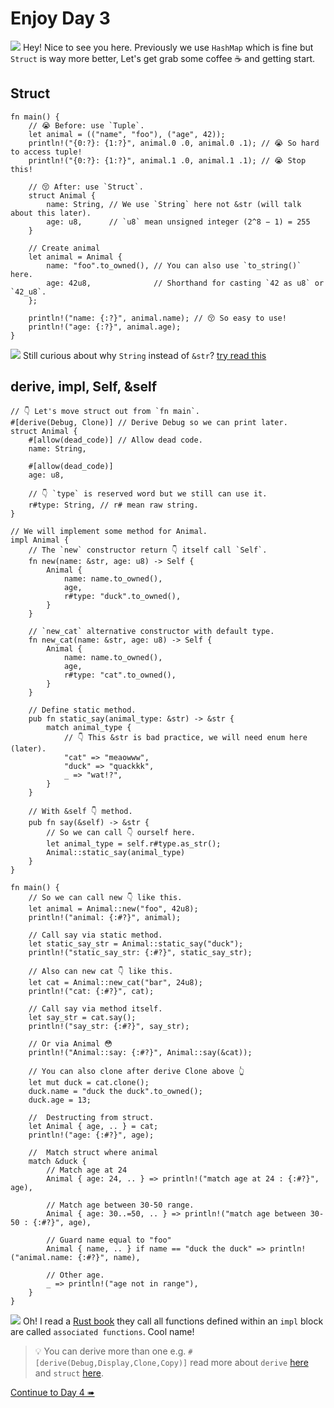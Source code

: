 # Enjoy Day 3

![](/assets/kat.png) Hey! Nice to see you here. Previously we use `HashMap` which is fine but `Struct` is way more better, Let's get grab some coffee ☕️ and getting start.

## Struct

```rust,editable
fn main() {
    // 😭 Before: use `Tuple`.
    let animal = (("name", "foo"), ("age", 42));
    println!("{0:?}: {1:?}", animal.0 .0, animal.0 .1); // 😭 So hard to access tuple!
    println!("{0:?}: {1:?}", animal.1 .0, animal.1 .1); // 😭 Stop this!

    // 😚 After: use `Struct`.
    struct Animal {
        name: String, // We use `String` here not &str (will talk about this later).
        age: u8,      // `u8` mean unsigned integer (2^8 − 1) = 255
    }

    // Create animal
    let animal = Animal {
        name: "foo".to_owned(), // You can also use `to_string()` here.
        age: 42u8,              // Shorthand for casting `42 as u8` or `42_u8`.
    };

    println!("name: {:?}", animal.name); // 😚 So easy to use!
    println!("age: {:?}", animal.age);
}
```

![](/assets/kat.png) Still curious about why `String` instead of `&str`? [try read this](https://doc.rust-lang.org/book/ch05-01-defining-structs.html#ownership-of-struct-data)

## derive, impl, Self, &self

```rust,editable
// 👇 Let's move struct out from `fn main`.
#[derive(Debug, Clone)] // Derive Debug so we can print later.
struct Animal {
    #[allow(dead_code)] // Allow dead code.
    name: String,

    #[allow(dead_code)]
    age: u8,

    // 👇 `type` is reserved word but we still can use it.
    r#type: String, // r# mean raw string.
}

// We will implement some method for Animal.
impl Animal {
    // The `new` constructor return 👇 itself call `Self`.
    fn new(name: &str, age: u8) -> Self {
        Animal {
            name: name.to_owned(),
            age,
            r#type: "duck".to_owned(),
        }
    }

    // `new_cat` alternative constructor with default type.
    fn new_cat(name: &str, age: u8) -> Self {
        Animal {
            name: name.to_owned(),
            age,
            r#type: "cat".to_owned(),
        }
    }

    // Define static method.
    pub fn static_say(animal_type: &str) -> &str {
        match animal_type {
            // 👇 This &str is bad practice, we will need enum here (later).
            "cat" => "meaowww",
            "duck" => "quackkk",
            _ => "wat!?",
        }
    }

    // With &self 👇 method.
    pub fn say(&self) -> &str {
        // So we can call 👇 ourself here.
        let animal_type = self.r#type.as_str();
        Animal::static_say(animal_type)
    }
}

fn main() {
    // So we can call new 👇 like this.
    let animal = Animal::new("foo", 42u8);
    println!("animal: {:#?}", animal);

    // Call say via static method.
    let static_say_str = Animal::static_say("duck");
    println!("static_say_str: {:#?}", static_say_str);

    // Also can new cat 👇 like this.
    let cat = Animal::new_cat("bar", 24u8);
    println!("cat: {:#?}", cat);

    // Call say via method itself.
    let say_str = cat.say();
    println!("say_str: {:#?}", say_str);

    // Or via Animal 😳
    println!("Animal::say: {:#?}", Animal::say(&cat));

    // You can also clone after derive Clone above 👆
    let mut duck = cat.clone();
    duck.name = "duck the duck".to_owned();
    duck.age = 13;

    //  Destructing from struct.
    let Animal { age, .. } = cat;
    println!("age: {:#?}", age);

    //  Match struct where animal
    match &duck {
        // Match age at 24
        Animal { age: 24, .. } => println!("match age at 24 : {:#?}", age),

        // Match age between 30-50 range.
        Animal { age: 30..=50, .. } => println!("match age between 30-50 : {:#?}", age),

        // Guard name equal to "foo"
        Animal { name, .. } if name == "duck the duck" => println!("animal.name: {:#?}", name),

        // Other age.
        _ => println!("age not in range"),
    }
}
```

![](/assets/duck.png) Oh! I read a [Rust book](https://doc.rust-lang.org/book/ch05-03-method-syntax.html#associated-functions) they call all functions defined within an `impl` block are called `associated functions`. Cool name!

> 💡 You can derive more than one e.g. `#[derive(Debug,Display,Clone,Copy)]` read more about `derive` [here](https://doc.rust-lang.org/rust-by-example/trait/derive.html) and `struct` [here](https://doc.rust-lang.org/rust-by-example/custom_types/structs.html).

[Continue to Day 4 ➠](./enjoy4.md)
